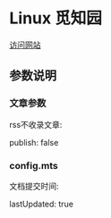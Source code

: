 # Linux 觅知园

[访问网站](https://doc.zen-harmony.top)

## 参数说明

### 文章参数

rss不收录文章:

publish: false

### config.mts

文档提交时间:

lastUpdated: true



